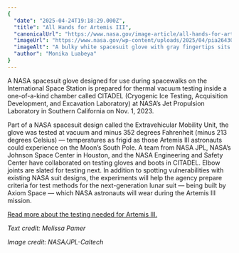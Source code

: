 ```yaml
---
{
  "date": "2025-04-24T19:18:29.000Z",
  "title": "All Hands for Artemis III",
  "canonicalUrl": "https://www.nasa.gov/image-article/all-hands-for-artemis-iii/",
  "imageUrl": "https://www.nasa.gov/wp-content/uploads/2025/04/pia26430.jpg",
  "imageAlt": "A bulky white spacesuit glove with gray fingertips sits inside a small chamber lined with silvery material. Multiple wires wrap around the fingers of the glove and loop around the floor of the chamber beneath the glove.",
  "author": "Monika Luabeya"
}
---
```


A NASA spacesuit glove designed for use during spacewalks on the International Space Station is prepared for thermal vacuum testing inside a one-of-a-kind chamber called CITADEL (Cryogenic Ice Testing, Acquisition Development, and Excavation Laboratory) at NASA’s Jet Propulsion Laboratory in Southern California on Nov. 1, 2023.

Part of a NASA spacesuit design called the Extravehicular Mobility Unit, the glove was tested at vacuum and minus 352 degrees Fahrenheit (minus 213 degrees Celsius) — temperatures as frigid as those Artemis III astronauts could experience on the Moon’s South Pole. A team from NASA JPL, NASA’s Johnson Space Center in Houston, and the NASA Engineering and Safety Center have collaborated on testing gloves and boots in CITADEL. Elbow joints are slated for testing next. In addition to spotting vulnerabilities with existing NASA suit designs, the experiments will help the agency prepare criteria for test methods for the next-generation lunar suit — being built by Axiom Space — which NASA astronauts will wear during the Artemis III mission.

[Read more about the testing needed for Artemis III.](https://www.nasa.gov/missions/artemis/artemis-3/nasa-tests-key-spacesuit-parts-inside-this-icy-chamber/)

_Text credit: Melissa Pamer_

_Image credit: NASA/JPL-Caltech_
